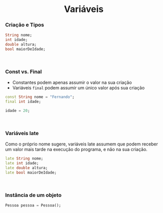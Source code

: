 <h1 align="center">Variáveis</h1>

<h3>Criação e Tipos</h3>

```dart
String nome;
int idade;
double altura;
bool maiorDeIdade;
```

<br>


<h3>Const vs. Final</h3>

- Constantes podem apenas assumir o valor na sua criação
- Variáveis <code>final</code> podem assumir um único valor após sua criação

```dart
const String nome = "Fernando";
final int idade;

idade = 20;
```

<br>

<h3>Variáveis late</h3>

<p>
    Como o próprio nome sugere, variáveis late assumem que podem receber um valor mais tarde na execução do programa, e não na sua criação.
</p>

```dart
late String nome;
late int idade;
late double altura;
late bool maiorDeIdade;
```

<br>

<h3>Instância de um objeto</h3>

```dart
Pessoa pessoa = Pessoa();
```
